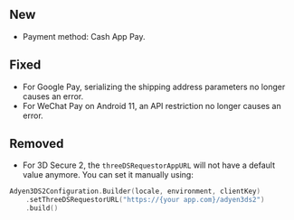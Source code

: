 [//]: # (This file will be used for the release notes on GitHub when publishing.)
[//]: # (Types of changes: `Added` `Changed` `Deprecated` `Removed` `Fixed` `Security`)
[//]: # (Example:)
[//]: # (## Added)
[//]: # ( - New payment method)
[//]: # (## Changed)
[//]: # ( - DropIn service's package changed from `com.adyen.dropin` to `com.adyen.dropin.services`)
[//]: # ( # Deprecated)
[//]: # ( - Configurations public constructor are deprecated, please use each Configuration's builder to make a Configuration object)

## New
* Payment method: Cash App Pay.

## Fixed
- For Google Pay, serializing the shipping address parameters no longer causes an error.
- For WeChat Pay on Android 11, an API restriction no longer causes an error.

## Removed
* For 3D Secure 2, the `threeDSRequestorAppURL` will not have a default value anymore. You can set it manually using:

```kotlin
Adyen3DS2Configuration.Builder(locale, environment, clientKey)
    .setThreeDSRequestorURL("https://{your app.com}/adyen3ds2")
    .build()
```
